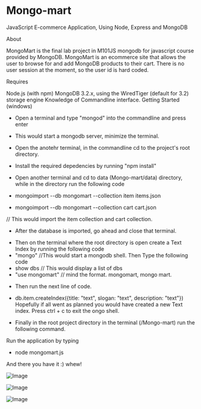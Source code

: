 # Mongo-mart
JavaScript E-commerce Application, Using Node, Express and MongoDB

About

MongoMart is the final lab project in M101JS mongodb for javascript course provided by MongoDB.
MongoMart is an ecommerce site that allows the user to browse for and add MongoDB products to their cart.
There is no user session at the moment, so the user id is hard coded.

Requires

Node.js (with npm)
MongoDB 3.2.x, using the WiredTiger (default for 3.2) storage engine
Knowledge of Commandline interface.
Getting Started (windows)

* Open a terminal and type "mongod" into the commandline and press enter
- This would start a mongodb server, minimize the terminal.

* Open the anotehr terminal, in the commandline cd to the project's root directory.
* Install the required depedencies by running "npm install"

* Open another terminal and cd to data (Mongo-mart/data) directory, while in the directory run the following code
* mongoimport --db mongomart --collection item items.json
* mongoimport --db mongomart --collection cart cart.json

// This would import the item collection and cart collection.


- After the database is imported, go ahead and close that terminal.

* Then on the terminal where the root directory is open create a Text Index by running the following code
* "mongo"                 //This would start a mongodb shell. Then Type the following code
* show dbs                // This would display a list of dbs
* "use mongomart"         // mind the format. mongomart, mongo mart. 

 - Then run the next line of code.

* db.item.createIndex({title: "text", slogan: "text", description: "text"}) 
Hopefully if all went as planned you would have created a new Text index. Press ctrl + c to exit the ongo shell.

* Finally in the root project directory in the terminal (/Mongo-mart) run the following command.

Run the application by typing 

* node mongomart.js    

And there you have it :) whew!

![Image](https://github.com/zimejin/Mongo-mart/blob/master/pc%20mart.jpg?raw=true)


![Image](https://github.com/zimejin/Mongo-mart/blob/master/ScreenShot%20mart.png?raw=true)


![Image](https://github.com/zimejin/Mongo-mart/blob/master/sreen%20mart.png?raw=true)

